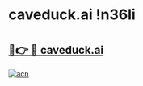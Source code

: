 # caveduck.ai !n36li

# <h2><a href="https://ic5pyd.esa.edu.pl?title=caveduck.ai&ref=n36li">🔗👉 🔴 caveduck.ai</a></h2>

[![acn](https://github.com/user-attachments/assets/0f9c940e-d8b0-45ae-aac7-cd30a18b3e1c)](https://ic5pyd.esa.edu.pl?title=caveduck.ai&ref=n36li)

